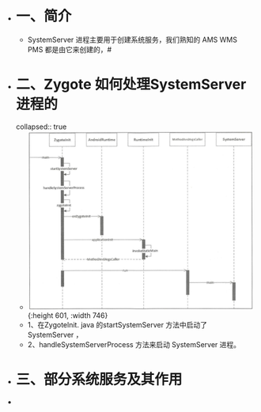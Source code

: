 - # 一、简介
	- SystemServer 进程主要用于创建系统服务，我们熟知的 AMS WMS PMS 都是由它来创建的，#
- # 二、Zygote 如何处理SystemServer 进程的
  collapsed:: true
	- ![image.png](../assets/image_1660120698552_0.png){:height 601, :width 746}
	- 1、在Zygotelnit. java 的startSystemServer 方法中启动了 SystemServer ，
	- 2、handleSystemServerProcess 方法来启动 SystemServer 进程。
- # 三、部分系统服务及其作用
-